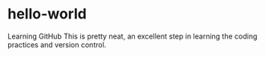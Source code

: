 # hello-world
Learning GitHub
This is pretty neat, an excellent step in learning the coding practices and version control.
